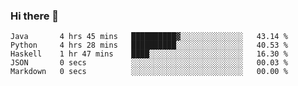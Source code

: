 ### Hi there 👋

<!--START_SECTION:waka-->

```text
Java       4 hrs 45 mins   ██████████▓░░░░░░░░░░░░░░   43.14 %
Python     4 hrs 28 mins   ██████████░░░░░░░░░░░░░░░   40.53 %
Haskell    1 hr 47 mins    ████░░░░░░░░░░░░░░░░░░░░░   16.30 %
JSON       0 secs          ░░░░░░░░░░░░░░░░░░░░░░░░░   00.03 %
Markdown   0 secs          ░░░░░░░░░░░░░░░░░░░░░░░░░   00.00 %
```

<!--END_SECTION:waka-->


<!--
**AnkelMauCastillo/AnkelMauCastillo** is a ✨ _special_ ✨ repository because its `README.md` (this file) appears on your GitHub profile.

Here are some ideas to get you started:

- 🔭 I’m currently working on ...
- 🌱 I’m currently learning ...
- 👯 I’m looking to collaborate on ...
- 🤔 I’m looking for help with ...
- 💬 Ask me about ...
- 📫 How to reach me: ...
- 😄 Pronouns: ...
- ⚡ Fun fact: ...
-->
